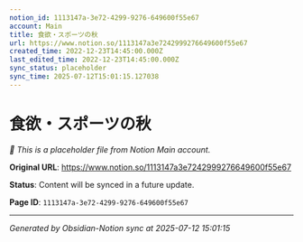 ```yaml
---
notion_id: 1113147a-3e72-4299-9276-649600f55e67
account: Main
title: 食欲・スポーツの秋
url: https://www.notion.so/1113147a3e7242999276649600f55e67
created_time: 2022-12-23T14:45:00.000Z
last_edited_time: 2022-12-23T14:45:00.000Z
sync_status: placeholder
sync_time: 2025-07-12T15:01:15.127038
---
```


# 食欲・スポーツの秋

*🔄 This is a placeholder file from Notion Main account.*

**Original URL**: https://www.notion.so/1113147a3e7242999276649600f55e67

**Status**: Content will be synced in a future update.

**Page ID**: `1113147a-3e72-4299-9276-649600f55e67`

---

*Generated by Obsidian-Notion sync at 2025-07-12 15:01:15*
